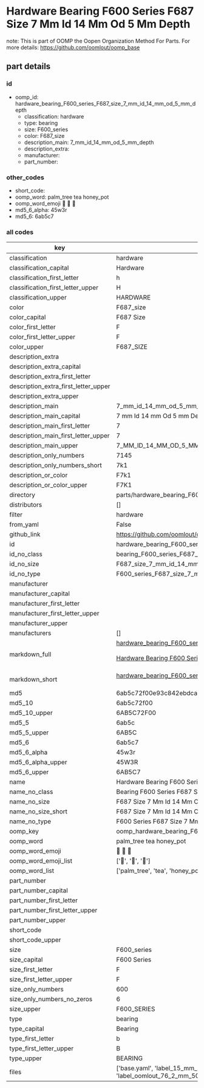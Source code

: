 # Hardware Bearing F600 Series F687 Size 7 Mm Id 14 Mm Od 5 Mm Depth  

note: This is part of OOMP the Oopen Organization Method For Parts. For more details: https://github.com/oomlout/oomp_base

##  part details





### id
* oomp_id: hardware_bearing_F600_series_F687_size_7_mm_id_14_mm_od_5_mm_depth
  * classification: hardware
  * type: bearing
  * size: F600_series
  * color: F687_size
  * description_main: 7_mm_id_14_mm_od_5_mm_depth
  * description_extra: 
  * manufacturer: 
  * part_number: 

### other_codes
* short_code: 
* oomp_word: palm_tree tea honey_pot
* oomp_word_emoji :palm_tree: :tea: :honey_pot:
* md5_6_alpha: 45w3r
* md5_6: 6ab5c7

### all codes 
| key | value |  
| --- | --- |  
| classification | hardware |  
| classification_capital | Hardware |  
| classification_first_letter | h |  
| classification_first_letter_upper | H |  
| classification_upper | HARDWARE |  
| color | F687_size |  
| color_capital | F687 Size |  
| color_first_letter | F |  
| color_first_letter_upper | F |  
| color_upper | F687_SIZE |  
| description_extra |  |  
| description_extra_capital |  |  
| description_extra_first_letter |  |  
| description_extra_first_letter_upper |  |  
| description_extra_upper |  |  
| description_main | 7_mm_id_14_mm_od_5_mm_depth |  
| description_main_capital | 7 mm Id 14 mm Od 5 mm Depth |  
| description_main_first_letter | 7 |  
| description_main_first_letter_upper | 7 |  
| description_main_upper | 7_MM_ID_14_MM_OD_5_MM_DEPTH |  
| description_only_numbers | 7145 |  
| description_only_numbers_short | 7k1 |  
| description_or_color | F7k1 |  
| description_or_color_upper | F7K1 |  
| directory | parts/hardware_bearing_F600_series_F687_size_7_mm_id_14_mm_od_5_mm_depth |  
| distributors | [] |  
| filter | hardware |  
| from_yaml | False |  
| github_link | https://github.com/oomlout/oomlout_oomp_part_src/tree/main/parts/hardware_bearing_F600_series_F687_size_7_mm_id_14_mm_od_5_mm_depth/working |  
| id | hardware_bearing_F600_series_F687_size_7_mm_id_14_mm_od_5_mm_depth |  
| id_no_class | bearing_F600_series_F687_size_7_mm_id_14_mm_od_5_mm_depth |  
| id_no_size | F687_size_7_mm_id_14_mm_od_5_mm_depth |  
| id_no_type | F600_series_F687_size_7_mm_id_14_mm_od_5_mm_depth |  
| manufacturer |  |  
| manufacturer_capital |  |  
| manufacturer_first_letter |  |  
| manufacturer_first_letter_upper |  |  
| manufacturer_upper |  |  
| manufacturers | [] |  
| markdown_full | [hardware_bearing_F600_series_F687_size_7_mm_id_14_mm_od_5_mm_depth](https://github.com/oomlout/oomlout_oomp_part_src/tree/main/parts/hardware_bearing_F600_series_F687_size_7_mm_id_14_mm_od_5_mm_depth/working)<br>[](https://github.com/oomlout/oomlout_oomp_part_src/tree/main/parts/hardware_bearing_F600_series_F687_size_7_mm_id_14_mm_od_5_mm_depth/working)<br>[Hardware Bearing F600 Series F687 Size 7 Mm Id 14 Mm Od 5 Mm Depth](https://github.com/oomlout/oomlout_oomp_part_src/tree/main/parts/hardware_bearing_F600_series_F687_size_7_mm_id_14_mm_od_5_mm_depth/working)<br><br> |  
| markdown_short | [hardware_bearing_F600_series_F687_size_7_mm_id_14_mm_od_5_mm_depth](https://github.com/oomlout/oomlout_oomp_part_src/tree/main/parts/hardware_bearing_F600_series_F687_size_7_mm_id_14_mm_od_5_mm_depth/working)<br><br> |  
| md5 | 6ab5c72f00e93c842ebdca211e059bb8 |  
| md5_10 | 6ab5c72f00 |  
| md5_10_upper | 6AB5C72F00 |  
| md5_5 | 6ab5c |  
| md5_5_upper | 6AB5C |  
| md5_6 | 6ab5c7 |  
| md5_6_alpha | 45w3r |  
| md5_6_alpha_upper | 45W3R |  
| md5_6_upper | 6AB5C7 |  
| name | Hardware Bearing F600 Series F687 Size 7 Mm Id 14 Mm Od 5 Mm Depth |  
| name_no_class | Bearing F600 Series F687 Size 7 Mm Id 14 Mm Od 5 Mm Depth |  
| name_no_size | F687 Size 7 Mm Id 14 Mm Od 5 Mm Depth |  
| name_no_size_short | F687 Size 7 Mm Id 14 Mm Od 5 Mm Depth |  
| name_no_type | F600 Series F687 Size 7 Mm Id 14 Mm Od 5 Mm Depth |  
| oomp_key | oomp_hardware_bearing_F600_series_F687_size_7_mm_id_14_mm_od_5_mm_depth |  
| oomp_word | palm_tree tea honey_pot |  
| oomp_word_emoji | :palm_tree: :tea: :honey_pot: |  
| oomp_word_emoji_list | [':palm_tree:', ':tea:', ':honey_pot:'] |  
| oomp_word_list | ['palm_tree', 'tea', 'honey_pot'] |  
| part_number |  |  
| part_number_capital |  |  
| part_number_first_letter |  |  
| part_number_first_letter_upper |  |  
| part_number_upper |  |  
| short_code |  |  
| short_code_upper |  |  
| size | F600_series |  
| size_capital | F600 Series |  
| size_first_letter | F |  
| size_first_letter_upper | F |  
| size_only_numbers | 600 |  
| size_only_numbers_no_zeros | 6 |  
| size_upper | F600_SERIES |  
| type | bearing |  
| type_capital | Bearing |  
| type_first_letter | b |  
| type_first_letter_upper | B |  
| type_upper | BEARING |  
| files | ['base.yaml', 'label_15_mm_30_mm.pdf', 'label_15_mm_30_mm.svg', 'label_76_2_mm_50_8_mm.pdf', 'label_76_2_mm_50_8_mm.svg', 'label_oomlout_76_2_mm_50_8_mm.pdf', 'label_oomlout_76_2_mm_50_8_mm.svg', 'readme.md', 'working.json', 'working.yaml'] |  
